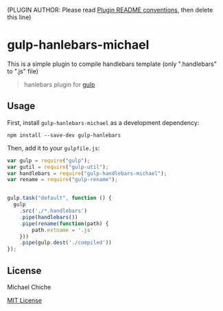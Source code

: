(PLUGIN AUTHOR: Please read [Plugin README conventions](https://github.com/wearefractal/gulp/wiki/Plugin-README-Conventions), then delete this line)

# gulp-hanlebars-michael
<!-- [![NPM version][npm-image]][npm-url] [![Build Status][travis-image]][travis-url]  [![Coverage Status](coveralls-image)](coveralls-url) [![Dependency Status][depstat-image]][depstat-url]
 -->

 This is a simple plugin to compile handlebars template (only ".handlebars" to ".js" file)
> hanlebars plugin for [gulp](https://github.com/wearefractal/gulp)

## Usage

First, install `gulp-hanlebars-michael` as a development dependency:

```shell
npm install --save-dev gulp-hanlebars
```

Then, add it to your `gulpfile.js`:

```javascript
var gulp = require("gulp");
var gutil = require("gulp-util");
var handlebars = require("gulp-handlebars-michael");
var	rename = require("gulp-rename");


gulp.task("default", function () {
  gulp
	.src('./*.handlebars')
	.pipe(handlebars())
	.pipe(rename(function(path) {
		path.extname = '.js'
	}))
	.pipe(gulp.dest('./compiled'))
});
```


## License

Michael Chiche

[MIT License](http://en.wikipedia.org/wiki/MIT_License)

[npm-url]: https://npmjs.org/package/gulp-michael-handlebars
[npm-image]: https://badge.fury.io/js/gulp-michael-handlebars.png

[travis-url]: http://travis-ci.org/michaelch/gulp-handlebars
[travis-image]: https://secure.travis-ci.org/michaelch/gulp-handlebars.png?branch=master

[coveralls-url]: https://coveralls.io/r/michaelch/gulp-handlebars
[coveralls-image]: https://coveralls.io/repos/michaelch/gulp-handlebars/badge.png

[depstat-url]: https://david-dm.org/michaelch/gulp-handlebars
[depstat-image]: https://david-dm.org/michaelch/gulp-handlebars.png
